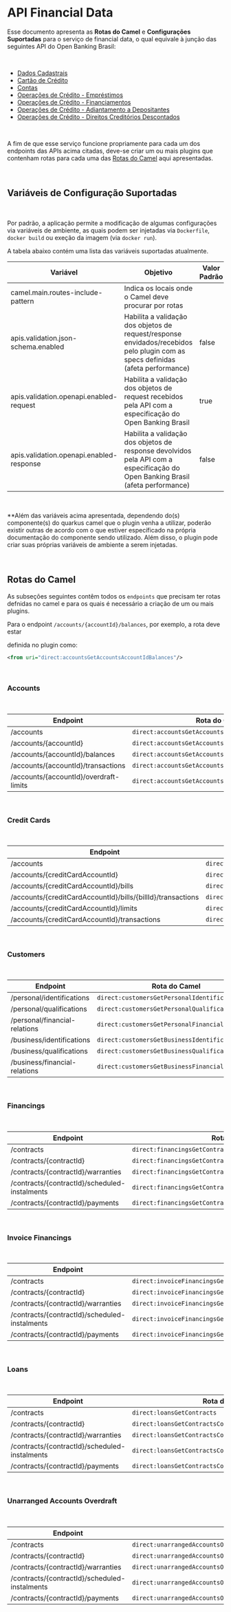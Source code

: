 # API Financial Data

Esse documento apresenta as **Rotas do Camel** e **Configurações Suportadas** para
o serviço de financial data, o qual equivale à junção das seguintes API do
Open Banking Brasil:

&nbsp;

- [Dados Cadastrais](https://openbanking-brasil.github.io/areadesenvolvedor/#fase-2-apis-do-open-banking-brasil-api-dados-cadastrais)
- [Cartão de Crédito](https://openbanking-brasil.github.io/areadesenvolvedor/#lista-de-cartoes-de-credito)
- [Contas](https://openbanking-brasil.github.io/areadesenvolvedor/#lista-de-contas)
- [Operações de Crédito - Empréstimos](https://openbanking-brasil.github.io/areadesenvolvedor/#emprestimos)
- [Operações de Crédito - Financiamentos](https://openbanking-brasil.github.io/areadesenvolvedor/#financiamentos-contrato)
- [Operações de Crédito - Adiantamento a Depositantes](https://openbanking-brasil.github.io/areadesenvolvedor/#adiantamento-a-depositantes-contrato)
- [Operações de Crédito - Direitos Creditórios Descontados](https://openbanking-brasil.github.io/areadesenvolvedor/#direitos-creditorios-descontados-contrato)

&nbsp;

A fim de que esse serviço funcione propriamente para cada um dos endpoints das APIs
acima citadas, deve-se criar um ou mais plugins que contenham rotas para cada uma
das [Rotas do Camel](#rotas-do-camel) aqui apresentadas.

&nbsp;

## Variáveis de Configuração Suportadas

&nbsp;

Por padrão, a aplicação permite a modificação de algumas configurações via variáveis
de ambiente, as quais podem ser injetadas via `Dockerfile`, `docker build` ou exeção
da imagem (via `docker run`).

A tabela abaixo contém uma lista das variáveis suportadas atualmente.

| Variável                              | Objetivo                                                              | Valor Padrão |
|---------------------------------------|---------------------------------------------------------------------------------------------------------------------------------|--------------|
| camel.main.routes-include-pattern     | Indica os locais onde o Camel deve procurar por rotas                                                                           |              |
| apis.validation.json-schema.enabled   | Habilita a validação dos objetos de request/response envidados/recebidos pelo plugin com as specs definidas (afeta performance) | false        |
| apis.validation.openapi.enabled-request       | Habilita a validação dos objetos de request recebidos pela API com a especificação do Open Banking Brasil   | true         |
| apis.validation.openapi.enabled-response       | Habilita a validação dos objetos de response devolvidos pela API com a especificação do Open Banking Brasil (afeta performance)   | false         |

&nbsp;

**Além das variáveis acima apresentada, dependendo do(s) componente(s) do quarkus
camel que o plugin venha a utilizar, poderão existir outras de acordo com o que
estiver específicado na própria documentação do componente sendo utilizado. Além
disso, o plugin pode criar suas próprias variáveis de ambiente a serem injetadas.

&nbsp;

## Rotas do Camel

As subseções seguintes contêm todos os `endpoints` que precisam ter rotas defnidas
no camel e para os quais é necessário a criação de um ou mais plugins.

Para o endpoint `/accounts/{accountId}/balances`, por exemplo, a rota deve estar

definida no plugin como:

```xml
<from uri="direct:accountsGetAccountsAccountIdBalances"/>
```

&nbsp;

### Accounts

&nbsp;

| Endpoint                                  | Rota do Camel                                             |
|-------------------------------------------|-----------------------------------------------------------|
| /accounts                                 | ```direct:accountsGetAccounts```                          |
| /accounts/\{accountId\}                   | ```direct:accountsGetAccountsAccountId```                 |
| /accounts/\{accountId\}/balances          | ```direct:accountsGetAccountsAccountIdBalances```         |
| /accounts/\{accountId\}/transactions      | ```direct:accountsGetAccountsAccountIdTransactions```     |
| /accounts/\{accountId\}/overdraft-limits  | ```direct:accountsGetAccountsAccountIdOverdraftLimits```  |

&nbsp;

### Credit Cards

&nbsp;

| Endpoint                                                          | Rota do Camel                                                                 |
|-------------------------------------------------------------------|-------------------------------------------------------------------------------|
| /accounts                                                         | ```direct:creditCardsGetAccounts```                                           |
| /accounts/\{creditCardAccountId\}                                 | ```direct:creditCardsGetAccountsCreditCardAccountId```                        |
| /accounts/\{creditCardAccountId\}/bills                           | ```direct:creditCardsGetAccountsCreditCardAccountIdBills```                   |
| /accounts/\{creditCardAccountId\}/bills/\{billId\}/transactions   | ```direct:creditCardsGetAccountsCreditCardAccountIdBillsBillIdTransactions``` |
| /accounts/\{creditCardAccountId\}/limits                          | ```direct:creditCardsGetAccountsCreditCardAccountIdLimits```                  |
| /accounts/\{creditCardAccountId\}/transactions                    | ```direct:creditCardsGetAccountsCreditCardAccountIdTransactions```            |

&nbsp;

### Customers

&nbsp;

| Endpoint                      | Rota do Camel                                         |
|-------------------------------|-------------------------------------------------------|
| /personal/identifications     | ```direct:customersGetPersonalIdentifications```      |
| /personal/qualifications      | ```direct:customersGetPersonalQualifications```       |
| /personal/financial-relations | ```direct:customersGetPersonalFinancialRelations```   |
| /business/identifications     | ```direct:customersGetBusinessIdentifications```      |
| /business/qualifications      | ```direct:customersGetBusinessQualifications```       |
| /business/financial-relations | ```direct:customersGetBusinessFinancialRelations```   |

&nbsp;

### Financings

&nbsp;

| Endpoint                                          | Rota do Camel                                                     |
|---------------------------------------------------|-------------------------------------------------------------------|
| /contracts                                        | ```direct:financingsGetContracts```                               |
| /contracts/\{contractId\}                         | ```direct:financingsGetContractsContractId```                     |
| /contracts/\{contractId\}/warranties              | ```direct:financingsGetContractsContractIdWarranties```           |
| /contracts/\{contractId\}/scheduled-instalments   | ```direct:financingsGetContractsContractIdScheduledInstalments``` |
| /contracts/\{contractId\}/payments                | ```direct:financingsGetContractsContractIdPayments```             |

&nbsp;

### Invoice Financings

&nbsp;

| Endpoint                                          | Rota do Camel                                                             |
|---------------------------------------------------|---------------------------------------------------------------------------|
| /contracts                                        | ```direct:invoiceFinancingsGetContracts```                                |
| /contracts/\{contractId\}                         | ```direct:invoiceFinancingsGetContractsContractId```                      |
| /contracts/\{contractId\}/warranties              | ```direct:invoiceFinancingsGetContractsContractIdWarranties```            |
| /contracts/\{contractId\}/scheduled-instalments   | ```direct:invoiceFinancingsGetContractsContractIdScheduledInstalments```  |
| /contracts/\{contractId\}/payments                | ```direct:invoiceFinancingsGetContractsContractIdPayments```              |

&nbsp;

### Loans

&nbsp;

| Endpoint                                          | Rota do Camel                                                 |
|---------------------------------------------------|---------------------------------------------------------------|
| /contracts                                        | ```direct:loansGetContracts```                                |
| /contracts/\{contractId\}                         | ```direct:loansGetContractsContractId```                      |
| /contracts/\{contractId\}/warranties              | ```direct:loansGetContractsContractIdWarranties```            |
| /contracts/\{contractId\}/scheduled-instalments   | ```direct:loansGetContractsContractIdScheduledInstalments```  |
| /contracts/\{contractId\}/payments                | ```direct:loansGetContractsContractIdPayments```              |

&nbsp;

### Unarranged Accounts Overdraft

&nbsp;

| Endpoint                                          | Rota do Camel                                                                         |
|---------------------------------------------------|---------------------------------------------------------------------------------------|
| /contracts                                        | ```direct:unarrangedAccountsOverdraftGetContracts```                                  |
| /contracts/\{contractId\}                         | ```direct:unarrangedAccountsOverdraftGetContractsContractId```                        |
| /contracts/\{contractId\}/warranties              | ```direct:unarrangedAccountsOverdraftGetContractsContractIdWarranties```              |
| /contracts/\{contractId\}/scheduled-instalments   | ```direct:unarrangedAccountsOverdraftGetContractsContractIdScheduledInstalments```    |
| /contracts/\{contractId\}/payments                | ```direct:unarrangedAccountsOverdraftGetContractsContractIdPayments```                |
